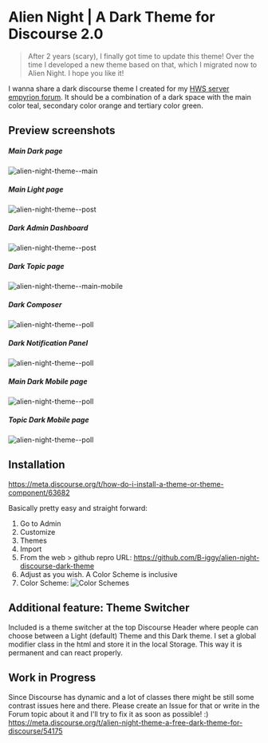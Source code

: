 # Alien Night | A Dark Theme for Discourse 2.0

> After 2 years (scary), I finally got time to update this theme!
Over the time I developed a new theme based on that, which I migrated now to Alien Night. 
I hope you like it!

I wanna share a dark discourse theme I created for my [HWS server empyrion forum](https://forum.empyrion-homeworld.net).
It should be a combination of a dark space with the main color teal, secondary color orange and tertiary color green.

## Preview screenshots
##### Main Dark page
![alien-night-theme--main](https://raw.githubusercontent.com/B-iggy/alien-night-discourse-dark-theme/master/preview/Dark-Main.jpg)

##### Main Light page
![alien-night-theme--post](https://raw.githubusercontent.com/B-iggy/alien-night-discourse-dark-theme/master/preview/Light-Main.jpg)

##### Dark Admin Dashboard
![alien-night-theme--post](https://raw.githubusercontent.com/B-iggy/alien-night-discourse-dark-theme/master/preview/Dark-Admin-Dashboard.jpg)

##### Dark Topic page
![alien-night-theme--main-mobile](https://raw.githubusercontent.com/B-iggy/alien-night-discourse-dark-theme/master/preview/Dark-Topic.jpg)

##### Dark Composer
![alien-night-theme--poll](https://raw.githubusercontent.com/B-iggy/alien-night-discourse-dark-theme/master/preview/Dark-Composer.jpg)

##### Dark Notification Panel
![alien-night-theme--poll](https://raw.githubusercontent.com/B-iggy/alien-night-discourse-dark-theme/master/preview/Dark-Notification-Panel.jpg)

##### Main Dark Mobile page
![alien-night-theme--poll](https://raw.githubusercontent.com/B-iggy/alien-night-discourse-dark-theme/master/preview/Dark-Mobile-Main.jpg)

##### Topic Dark Mobile page
![alien-night-theme--poll](https://raw.githubusercontent.com/B-iggy/alien-night-discourse-dark-theme/master/preview/Dark-Mobile-Topic.jpg)

## Installation
https://meta.discourse.org/t/how-do-i-install-a-theme-or-theme-component/63682

Basically pretty easy and straight forward:

1. Go to Admin
2. Customize
3. Themes
4. Import
5. From the web > github repro URL:
https://github.com/B-iggy/alien-night-discourse-dark-theme
6. Adjust as you wish. A Color Scheme is inclusive
7. Color Scheme:
![Color Schemes](https://raw.githubusercontent.com/B-iggy/alien-night-discourse-dark-theme/master/preview/alien-night-theme--colors.png)


## Additional feature: Theme Switcher
Included is a theme switcher at the top Discourse Header where people can choose between a Light (default) Theme and this Dark theme.
I set a global modifier class in the html and store it in the local Storage. 
This way it is permanent and can react properly.

## Work in Progress

Since Discourse has dynamic and a lot of classes there might be still some contrast issues here and there.
Please create an Issue for that or write in the Forum topic about it and I'll try to fix it as soon as possible! :) 
https://meta.discourse.org/t/alien-night-theme-a-free-dark-theme-for-discourse/54175

